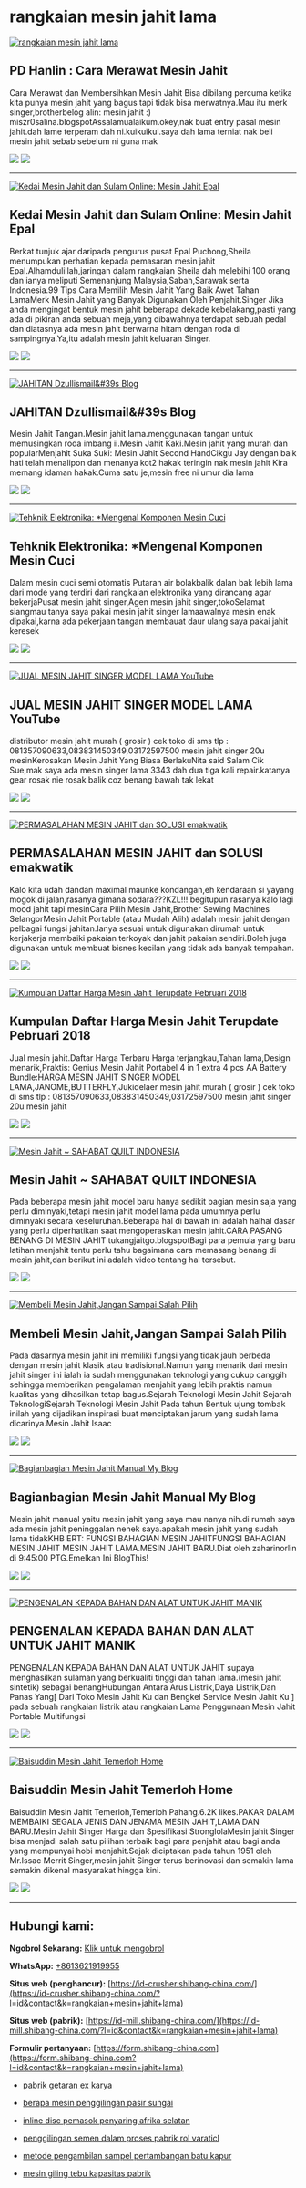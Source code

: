 # rangkaian mesin jahit lama

<a href="https://swt.shibang-china.com/?l=id&img&k=rangkaian+mesin+jahit+lama" target="_blank">![rangkaian mesin jahit lama](http://static.shibang-china.com/all-800x300/392.jpg)</a>

## PD Hanlin : Cara Merawat Mesin Jahit
Cara Merawat dan Membersihkan Mesin Jahit Bisa dibilang percuma ketika kita punya mesin jahit yang bagus tapi tidak bisa merwatnya.Mau itu merk singer,brotherbelog alin: mesin jahit :) miszr0salina.blogspotAssalamualaikum.okey,nak buat entry pasal mesin jahit.dah lame terperam dah ni.kuikuikui.saya dah lama terniat nak beli mesin jahit sebab sebelum ni guna mak


<a href="https://whatsapp.shibangsoft.com/WhatsApp.php" target="_blank" title="WhatsApp">![](http://static.shibang-china.com/icon/whatsapp.png)</a> <a href="https://swt.shibang-china.com/?l=id&icon&k=rangkaian+mesin+jahit+lama" target="_blank">![](http://static.shibang-china.com/icon/chat-id.png)</a>

---

<a href="https://swt.shibang-china.com/?l=id&img&k=rangkaian+mesin+jahit+lama" target="_blank">![Kedai Mesin Jahit dan Sulam Online: Mesin Jahit Epal](http://static.shibang-china.com/all-800x300/463.jpg)</a>

## Kedai Mesin Jahit dan Sulam Online: Mesin Jahit Epal
Berkat tunjuk ajar daripada pengurus pusat Epal Puchong,Sheila menumpukan perhatian kepada pemasaran mesin jahit Epal.Alhamdulillah,jaringan dalam rangkaian Sheila dah melebihi 100 orang dan ianya meliputi Semenanjung Malaysia,Sabah,Sarawak serta Indonesia.99 Tips Cara Memilih Mesin Jahit Yang Baik Awet Tahan LamaMerk Mesin Jahit yang Banyak Digunakan Oleh Penjahit.Singer Jika anda mengingat bentuk mesin jahit beberapa dekade kebelakang,pasti yang ada di pikiran anda sebuah meja,yang dibawahnya terdapat sebuah pedal dan diatasnya ada mesin jahit berwarna hitam dengan roda di sampingnya.Ya,itu adalah mesin jahit keluaran Singer.


<a href="https://whatsapp.shibangsoft.com/WhatsApp.php" target="_blank" title="WhatsApp">![](http://static.shibang-china.com/icon/whatsapp.png)</a> <a href="https://swt.shibang-china.com/?l=id&icon&k=rangkaian+mesin+jahit+lama" target="_blank">![](http://static.shibang-china.com/icon/chat-id.png)</a>

---

<a href="https://swt.shibang-china.com/?l=id&img&k=rangkaian+mesin+jahit+lama" target="_blank">![JAHITAN Dzullismail&#39s Blog](http://static.shibang-china.com/all-800x300/1416.jpg)</a>

## JAHITAN Dzullismail&#39s Blog
Mesin Jahit Tangan.Mesin jahit lama.menggunakan tangan untuk memusingkan roda imbang ii.Mesin Jahit Kaki.Mesin jahit yang murah dan popularMenjahit Suka Suki: Mesin Jahit Second HandCikgu Jay dengan baik hati telah menalipon dan menanya kot2 hakak teringin nak mesin jahit Kira memang idaman hakak.Cuma satu je,mesin free ni umur dia lama


<a href="https://whatsapp.shibangsoft.com/WhatsApp.php" target="_blank" title="WhatsApp">![](http://static.shibang-china.com/icon/whatsapp.png)</a> <a href="https://swt.shibang-china.com/?l=id&icon&k=rangkaian+mesin+jahit+lama" target="_blank">![](http://static.shibang-china.com/icon/chat-id.png)</a>

---

<a href="https://swt.shibang-china.com/?l=id&img&k=rangkaian+mesin+jahit+lama" target="_blank">![Tehknik Elektronika: *Mengenal Komponen Mesin Cuci](http://static.shibang-china.com/all-800x300/886.jpg)</a>

## Tehknik Elektronika: *Mengenal Komponen Mesin Cuci
Dalam mesin cuci semi otomatis Putaran air bolakbalik dalan bak lebih lama dari mode yang terdiri dari rangkaian elektronika yang dirancang agar bekerjaPusat mesin jahit singer,Agen mesin jahit singer,tokoSelamat siangmau tanya saya pakai mesin jahit singer lamaawalnya mesin enak dipakai,karna ada pekerjaan tangan membauat daur ulang saya pakai jahit keresek


<a href="https://whatsapp.shibangsoft.com/WhatsApp.php" target="_blank" title="WhatsApp">![](http://static.shibang-china.com/icon/whatsapp.png)</a> <a href="https://swt.shibang-china.com/?l=id&icon&k=rangkaian+mesin+jahit+lama" target="_blank">![](http://static.shibang-china.com/icon/chat-id.png)</a>

---

<a href="https://swt.shibang-china.com/?l=id&img&k=rangkaian+mesin+jahit+lama" target="_blank">![JUAL MESIN JAHIT SINGER MODEL LAMA YouTube](http://static.shibang-china.com/all-800x300/1479.jpg)</a>

## JUAL MESIN JAHIT SINGER MODEL LAMA YouTube
distributor mesin jahit murah ( grosir ) cek toko di sms tlp : 081357090633,083831450349,03172597500 mesin jahit singer 20u mesinKerosakan Mesin Jahit Yang Biasa BerlakuNita said Salam Cik Sue,mak saya ada mesin singer lama 3343 dah dua tiga kali repair.katanya gear rosak nie rosak balik coz benang bawah tak lekat


<a href="https://whatsapp.shibangsoft.com/WhatsApp.php" target="_blank" title="WhatsApp">![](http://static.shibang-china.com/icon/whatsapp.png)</a> <a href="https://swt.shibang-china.com/?l=id&icon&k=rangkaian+mesin+jahit+lama" target="_blank">![](http://static.shibang-china.com/icon/chat-id.png)</a>

---

<a href="https://swt.shibang-china.com/?l=id&img&k=rangkaian+mesin+jahit+lama" target="_blank">![PERMASALAHAN MESIN JAHIT dan SOLUSI emakwatik](http://static.shibang-china.com/all-800x300/971.jpg)</a>

## PERMASALAHAN MESIN JAHIT dan SOLUSI emakwatik
Kalo kita udah dandan maximal maunke kondangan,eh kendaraan si yayang mogok di jalan,rasanya gimana sodara???KZL!!! begitupun rasanya kalo lagi mood jahit tapi mesinCara Pilih Mesin Jahit,Brother Sewing Machines SelangorMesin Jahit Portable (atau Mudah Alih) adalah mesin jahit dengan pelbagai fungsi jahitan.Ianya sesuai untuk digunakan dirumah untuk kerjakerja membaiki pakaian terkoyak dan jahit pakaian sendiri.Boleh juga digunakan untuk membuat bisnes kecilan yang tidak ada banyak tempahan.


<a href="https://whatsapp.shibangsoft.com/WhatsApp.php" target="_blank" title="WhatsApp">![](http://static.shibang-china.com/icon/whatsapp.png)</a> <a href="https://swt.shibang-china.com/?l=id&icon&k=rangkaian+mesin+jahit+lama" target="_blank">![](http://static.shibang-china.com/icon/chat-id.png)</a>

---

<a href="https://swt.shibang-china.com/?l=id&img&k=rangkaian+mesin+jahit+lama" target="_blank">![Kumpulan Daftar Harga Mesin Jahit Terupdate Pebruari 2018](http://static.shibang-china.com/all-800x300/321.jpg)</a>

## Kumpulan Daftar Harga Mesin Jahit Terupdate Pebruari 2018
Jual mesin jahit.Daftar Harga Terbaru Harga terjangkau,Tahan lama,Design menarik,Praktis: Genius Mesin Jahit Portabel 4 in 1 extra 4 pcs AA Battery Bundle:HARGA MESIN JAHIT SINGER MODEL LAMA,JANOME,BUTTERFLY,Jukidelaer mesin jahit murah ( grosir ) cek toko di sms tlp : 081357090633,083831450349,03172597500 mesin jahit singer 20u mesin jahit


<a href="https://whatsapp.shibangsoft.com/WhatsApp.php" target="_blank" title="WhatsApp">![](http://static.shibang-china.com/icon/whatsapp.png)</a> <a href="https://swt.shibang-china.com/?l=id&icon&k=rangkaian+mesin+jahit+lama" target="_blank">![](http://static.shibang-china.com/icon/chat-id.png)</a>

---

<a href="https://swt.shibang-china.com/?l=id&img&k=rangkaian+mesin+jahit+lama" target="_blank">![Mesin Jahit ~ SAHABAT QUILT INDONESIA](http://static.shibang-china.com/all-800x300/187.jpg)</a>

## Mesin Jahit ~ SAHABAT QUILT INDONESIA
Pada beberapa mesin jahit model baru hanya sedikit bagian mesin saja yang perlu diminyaki,tetapi mesin jahit model lama pada umumnya perlu diminyaki secara keseluruhan.Beberapa hal di bawah ini adalah halhal dasar yang perlu diperhatikan saat mengoperasikan mesin jahit.CARA PASANG BENANG DI MESIN JAHIT tukangjaitgo.blogspotBagi para pemula yang baru latihan menjahit tentu perlu tahu bagaimana cara memasang benang di mesin jahit,dan berikut ini adalah video tentang hal tersebut.


<a href="https://whatsapp.shibangsoft.com/WhatsApp.php" target="_blank" title="WhatsApp">![](http://static.shibang-china.com/icon/whatsapp.png)</a> <a href="https://swt.shibang-china.com/?l=id&icon&k=rangkaian+mesin+jahit+lama" target="_blank">![](http://static.shibang-china.com/icon/chat-id.png)</a>

---

<a href="https://swt.shibang-china.com/?l=id&img&k=rangkaian+mesin+jahit+lama" target="_blank">![Membeli Mesin Jahit,Jangan Sampai Salah Pilih](http://static.shibang-china.com/all-800x300/1198.jpg)</a>

## Membeli Mesin Jahit,Jangan Sampai Salah Pilih
Pada dasarnya mesin jahit ini memiliki fungsi yang tidak jauh berbeda dengan mesin jahit klasik atau tradisional.Namun yang menarik dari mesin jahit singer ini ialah ia sudah menggunakan teknologi yang cukup canggih sehingga memberikan pengalaman menjahit yang lebih praktis namun kualitas yang dihasilkan tetap bagus.Sejarah Teknologi Mesin Jahit Sejarah TeknologiSejarah Teknologi Mesin Jahit Pada tahun Bentuk ujung tombak inilah yang dijadikan inspirasi buat menciptakan jarum yang sudah lama dicarinya.Mesin Jahit Isaac


<a href="https://whatsapp.shibangsoft.com/WhatsApp.php" target="_blank" title="WhatsApp">![](http://static.shibang-china.com/icon/whatsapp.png)</a> <a href="https://swt.shibang-china.com/?l=id&icon&k=rangkaian+mesin+jahit+lama" target="_blank">![](http://static.shibang-china.com/icon/chat-id.png)</a>

---

<a href="https://swt.shibang-china.com/?l=id&img&k=rangkaian+mesin+jahit+lama" target="_blank">![Bagianbagian Mesin Jahit Manual My Blog](http://static.shibang-china.com/all-800x300/205.jpg)</a>

## Bagianbagian Mesin Jahit Manual My Blog
Mesin jahit manual yaitu mesin jahit yang saya mau nanya nih.di rumah saya ada mesin jahit peninggalan nenek saya.apakah mesin jahit yang sudah lama tidakKHB ERT: FUNGSI BAHAGIAN MESIN JAHITFUNGSI BAHAGIAN MESIN JAHIT MESIN JAHIT LAMA.MESIN JAHIT BARU.Diat oleh zaharinorlin di 9:45:00 PTG.Emelkan Ini BlogThis!


<a href="https://whatsapp.shibangsoft.com/WhatsApp.php" target="_blank" title="WhatsApp">![](http://static.shibang-china.com/icon/whatsapp.png)</a> <a href="https://swt.shibang-china.com/?l=id&icon&k=rangkaian+mesin+jahit+lama" target="_blank">![](http://static.shibang-china.com/icon/chat-id.png)</a>

---

<a href="https://swt.shibang-china.com/?l=id&img&k=rangkaian+mesin+jahit+lama" target="_blank">![PENGENALAN KEPADA BAHAN DAN ALAT UNTUK JAHIT MANIK](http://static.shibang-china.com/all-800x300/939.jpg)</a>

## PENGENALAN KEPADA BAHAN DAN ALAT UNTUK JAHIT MANIK
PENGENALAN KEPADA BAHAN DAN ALAT UNTUK JAHIT supaya menghasilkan sulaman yang berkualiti tinggi dan tahan lama.(mesin jahit sintetik) sebagai benangHubungan Antara Arus Listrik,Daya Listrik,Dan Panas Yang[ Dari Toko Mesin Jahit Ku dan Bengkel Service Mesin Jahit Ku ] pada sebuah rangkaian listrik atau rangkaian Lama Penggunaan Mesin Jahit Portable Multifungsi


<a href="https://whatsapp.shibangsoft.com/WhatsApp.php" target="_blank" title="WhatsApp">![](http://static.shibang-china.com/icon/whatsapp.png)</a> <a href="https://swt.shibang-china.com/?l=id&icon&k=rangkaian+mesin+jahit+lama" target="_blank">![](http://static.shibang-china.com/icon/chat-id.png)</a>

---

<a href="https://swt.shibang-china.com/?l=id&img&k=rangkaian+mesin+jahit+lama" target="_blank">![Baisuddin Mesin Jahit Temerloh Home](http://static.shibang-china.com/all-800x300/771.jpg)</a>

## Baisuddin Mesin Jahit Temerloh Home
Baisuddin Mesin Jahit Temerloh,Temerloh Pahang.6.2K likes.PAKAR DALAM MEMBAIKI SEGALA JENIS DAN JENAMA MESIN JAHIT,LAMA DAN BARU.Mesin Jahit Singer Harga dan Spesifikasi StronglolaMesin jahit Singer bisa menjadi salah satu pilihan terbaik bagi para penjahit atau bagi anda yang mempunyai hobi menjahit.Sejak diciptakan pada tahun 1951 oleh Mr.Issac Merrit Singer,mesin jahit Singer terus berinovasi dan semakin lama semakin dikenal masyarakat hingga kini.


<a href="https://whatsapp.shibangsoft.com/WhatsApp.php" target="_blank" title="WhatsApp">![](http://static.shibang-china.com/icon/whatsapp.png)</a> <a href="https://swt.shibang-china.com/?l=id&icon&k=rangkaian+mesin+jahit+lama" target="_blank">![](http://static.shibang-china.com/icon/chat-id.png)</a>

---
## Hubungi kami:

**Ngobrol Sekarang:** [Klik untuk mengobrol](https://swt.shibang-china.com?l=id&contact&k=rangkaian+mesin+jahit+lama)

**WhatsApp:**  [+8613621919955](https://whatsapp.shibangsoft.com/WhatsApp.php)

**Situs web (penghancur):** [https://id-crusher.shibang-china.com/](https://id-crusher.shibang-china.com/?l=id&contact&k=rangkaian+mesin+jahit+lama)

**Situs web (pabrik):** [https://id-mill.shibang-china.com/](https://id-mill.shibang-china.com/?l=id&contact&k=rangkaian+mesin+jahit+lama)

**Formulir pertanyaan:** [https://form.shibang-china.com](https://form.shibang-china.com?l=id&contact&k=rangkaian+mesin+jahit+lama)

* [pabrik getaran ex karya](../41/pabrik%20getaran%20ex%20karya.md)

* [berapa mesin penggilingan pasir sungai](../42/berapa%20mesin%20penggilingan%20pasir%20sungai.md)

* [inline disc pemasok penyaring afrika selatan](../46/inline%20disc%20pemasok%20penyaring%20afrika%20selatan.md)

* [penggilingan semen dalam proses pabrik rol varaticl](../49/penggilingan%20semen%20dalam%20proses%20pabrik%20rol%20varaticl.md)

* [metode pengambilan sampel pertambangan batu kapur](../42/metode%20pengambilan%20sampel%20pertambangan%20batu%20kapur.md)

* [mesin giling tebu kapasitas pabrik](../47/mesin%20giling%20tebu%20kapasitas%20pabrik.md)